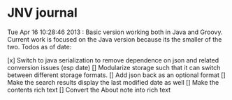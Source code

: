 JNV journal
===========
Tue Apr 16 10:28:46 2013 : Basic version working both in Java and Groovy. Current work is focused on the Java version because its the smaller of the two. Todos as of date:

[x] Switch to java serialization to remove dependence on json and related conversion issues (esp date)
[] Modularize storage such that it can switch between different storage formats.
[] Add json back as an optional format
[] Make the search results display the last modified date as well
[] Make the contents rich text
[] Convert the About note into rich text
 
